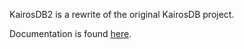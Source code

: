 KairosDB2 is a rewrite of the original KairosDB project.

Documentation is found [here](http://code.google.com/p/kairosdb/).